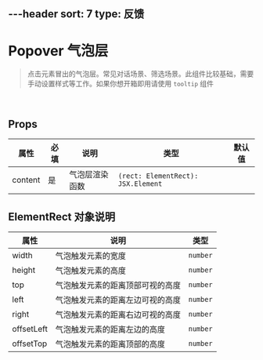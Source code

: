 ---header
sort: 7
type: 反馈
---
# Popover 气泡层
> 点击元素冒出的气泡层。常见对话场景、筛选场景。此组件比较基础，需要手动设置样式等工作。如果你想开箱即用请使用 `tooltip` 组件



<demo>

<br />

## Props
| 属性 | 必填 | 说明 | 类型 | 默认值 |
| --- | --- | --- | --- | --- |
| content | 是 | 气泡层渲染函数 | `(rect: ElementRect): JSX.Element` |  |

## ElementRect 对象说明
| 属性 | 说明 | 类型 |
| --- | --- | --- |
| width | 气泡触发元素的宽度 | `number` |
| height | 气泡触发元素的高度 | `number` |
| top | 气泡触发元素的距离顶部可视的高度 | `number` |
| left | 气泡触发元素的距离左边可视的高度 | `number` |
| right | 气泡触发元素的距离右边可视的高度 | `number` |
| offsetLeft | 气泡触发元素的距离左边的高度 | `number` |
| offsetTop | 气泡触发元素的距离顶部的高度 | `number` |
